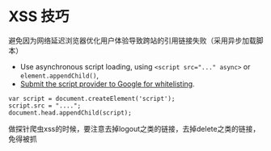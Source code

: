 # XSS 技巧

避免因为网络延迟浏览器优化用户体验导致跨站的引用链接失败（采用异步加载脚本）

* Use asynchronous script loading, using `<script src="..." async>` or `element.appendChild()`,
* [Submit the script provider to Google for whitelisting](https://docs.google.com/forms/d/e/1FAIpQLSdMQ7PfoVMob5OTXSgodoG5V1eNC5CyQ_qo4skbN62RDSEPcg/viewform).

```
var script = document.createElement('script');  
script.src = "....";  
document.head.appendChild(script);
```

做探针爬虫xss的时候，要注意去掉logout之类的链接，去掉delete之类的链接，免得被抓
